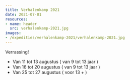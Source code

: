 ```yaml
---
title: Verhalenkamp 2021
date: 2021-07-01
resources:
- name: header
  src: verhalenkamp-2021.jpg
images:
- /expedities/verhalenkamp-2021/verhalenkamp-2021.jpg
---
```


Verrassing!

- Van 11 tot 13 augustus ( van 9 tot 13 jaar )
- Van 16 tot 20 augustus ( van 9 tot 13 jaar )
- Van 25 tot 27 augustus ( voor 13 + )

